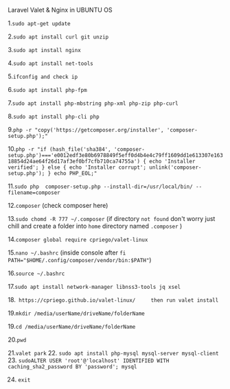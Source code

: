 Laravel Valet & Nginx in UBUNTU OS

1.`sudo apt-get update` 

2.`sudo apt install curl git unzip`

3.`sudo apt install nginx`

4.`sudo apt install net-tools`

5.`ifconfig and check ip`

6.`sudo apt install php-fpm`

7.`sudo apt install php-mbstring php-xml php-zip php-curl`

8.`sudo apt install php-cli php`

9.`php -r "copy('https://getcomposer.org/installer', 'composer-setup.php');"`

10.`php -r "if (hash_file('sha384', 'composer-setup.php')==='e0012edf3e80b6978849f5eff0d4b4e4c79ff1609dd1e613307e16318854d24ae64f26d17af3ef0bf7cfb710ca74755a') { echo 'Installer verified'; } else { echo 'Installer corrupt'; unlink('composer-setup.php'); } echo PHP_EOL;"`


11.`sudo php  composer-setup.php --install-dir=/usr/local/bin/ --filename=composer`

12.`composer` (check composer here)

13.`sudo chomd -R 777 ~/.composer` (if directory `not found` don't worry just chill and create a folder into `home` directory named `.composer` )

14.`composer global require cpriego/valet-linux`

15.`nano ~/.bashrc` (inside console after `fi` `PATH="$HOME/.config/composer/vendor/bin:$PATH"`)

16.`source ~/.bashrc`

17.`sudo apt install network-manager libnss3-tools jq xsel`

18.` https://cpriego.github.io/valet-linux/     then run valet install`

19.`mkdir /media/userName/driveName/folderName`

19.`cd /media/userName/driveName/folderName`

20.`pwd`

21.`valet park`
22. `sudo apt install php-mysql mysql-server mysql-client`
23. `sudoALTER USER 'root'@'localhost' IDENTIFIED WITH caching_sha2_password BY 'password';
 mysql`

24. `exit`


